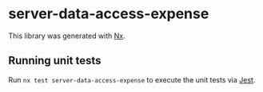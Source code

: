# server-data-access-expense

This library was generated with [Nx](https://nx.dev).

## Running unit tests

Run `nx test server-data-access-expense` to execute the unit tests via [Jest](https://jestjs.io).
